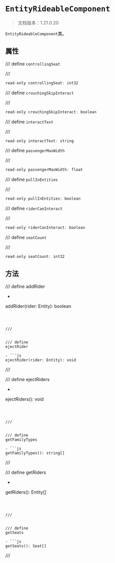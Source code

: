 # `EntityRideableComponent`

> 文档版本：1.21.0.20

`EntityRideableComponent`类。

## 属性

/// define
`controllingSeat`


///

```js
read-only controllingSeat: int32
```


/// define
`crouchingSkipInteract`


///

```js
read-only crouchingSkipInteract: boolean
```


/// define
`interactText`


///

```js
read-only interactText: string
```


/// define
`passengerMaxWidth`


///

```js
read-only passengerMaxWidth: float
```


/// define
`pullInEntities`


///

```js
read-only pullInEntities: boolean
```


/// define
`riderCanInteract`


///

```js
read-only riderCanInteract: boolean
```


/// define
`seatCount`


///

```js
read-only seatCount: int32
```


## 方法

/// define
addRider

- ```js
addRider(rider: Entity): boolean
```



///


/// define
ejectRider

- ```js
ejectRider(rider: Entity): void
```



///


/// define
ejectRiders

- ```js
ejectRiders(): void
```



///


/// define
getFamilyTypes

- ```js
getFamilyTypes(): string[]
```



///


/// define
getRiders

- ```js
getRiders(): Entity[]
```



///


/// define
getSeats

- ```js
getSeats(): Seat[]
```



///

